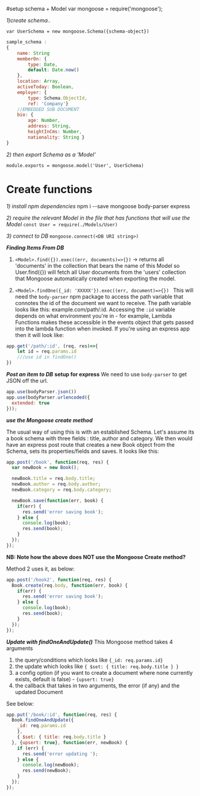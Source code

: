 

#setup schema + Model
var mongoose = require('mongoose');

_1)create schema.._

`var UserSchema = new mongoose.Schema({schema-object})`

```javascript
sample_schema :
{
    name: String
    memberOn: {
        type: Date,
        default: Date.now()
    },
    location: Array,
    activeToday: Boolean,
    employer: {
        type: Schema.ObjectId,
        ref: 'Company'}
    //EMBEDDED SUB DOCUMENT
    bio: {
        age: Number,
        address: String,
        heightInCms: Number,
        nationality: String }
}
```

_2) then export Schema as a 'Model'_

`module.exports = mongoose.model('User', UserSchema)`

# Create functions

_1) install npm dependencies_
npm i --save mongoose body-parser express

_2) require the relevant Model in the file that has functions that will use the Model_
`const User = require(./Models/User)`

_3) connect to DB_
`mongoose.connect(<DB URI string>)`

___Finding Items From DB___
1. `<Model>.find({}).exec((err, documents)=>{})` -> returns all 'documents' in the collection that bears the name of this Model
so User.find({}) will fetch all User documents from the 'users' collection that Mongoose automatically created when exporting the model.  

2. `<Model>.findOne({_id: 'XXXXX'}).exec((err, document)=>{}) `   This will need the `body-parser` npm package to access the path variable that connotes the id of the document we want to receive.  The path variable looks like this: example.com/path/:id. Accessing the `:id` variable depends on what environment you're in - for example, Lambda Functions makes these accessible in the events object that gets passed into the lambda function when invoked.  If you're using an express app then it will look like:
```javascript
app.get('/path/:id', (req, res)=>{
    let id = req.params.id
    ///use id in findOne()
})
```

___Post an item to DB___
__setup for express__
We need to use `body-parser` to get JSON off the url.
```javascript
app.use(bodyParser.json())
app.use(bodyParser.urlencoded({
  extended: true
}));
```

___use the Mongoose create method___

The usual way of using this is with an established Schema.  Let's assume its a book schema with three fields : title, author and category.  We then would have an express post route that creates a new Book object from the Schema, sets its properties/fields and saves. It looks like this:
```javascript
app.post('/book', function(req, res) {
  var newBook = new Book();

  newBook.title = req.body.title;
  newBook.author = req.body.author;
  newBook.category = req.body.category;

  newBook.save(function(err, book) {
    if(err) {
      res.send('error saving book');
    } else {
      console.log(book);
      res.send(book);
    }
  });
});
```

__NB: Note how the above does NOT use the Mongoose Create method?__

Method 2 uses it, as below:
```javascript
app.post('/book2', function(req, res) {
  Book.create(req.body, function(err, book) {
    if(err) {
      res.send('error saving book');
    } else {
      console.log(book);
      res.send(book);
    }
  });
});
```

___Update with findOneAndUpdate()___
This Mongoose method takes 4 arguments
1. the query/conditions which looks like `{_id: req.params.id}`
2. the update which looks like `{ $set: { title: req.body.title } }`
3. a config option (if you want to create a document where none currently exists, default is false) - `{upsert: true}`
4. the callback that takes in two arguments, the error (if any) and the updated Document

See below:
```javascript
app.put('/book/:id', function(req, res) {
  Book.findOneAndUpdate({
    _id: req.params.id
    },
    { $set: { title: req.body.title }
  }, {upsert: true}, function(err, newBook) {
    if (err) {
      res.send('error updating ');
    } else {
      console.log(newBook);
      res.send(newBook);
    }
  });
});
```